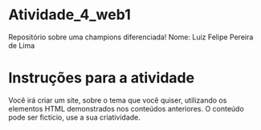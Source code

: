 # Atividade_4_web1
Repositório sobre uma champions diferenciada!
Nome: Luiz Felipe Pereira de Lima

# Instruções para a atividade

Você irá criar um site, sobre o tema que você quiser, utilizando os elementos HTML demonstrados nos conteúdos anteriores. O conteúdo pode ser fictício, use a sua criatividade.
